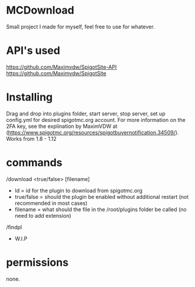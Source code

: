 # MCDownload
Small project I made for myself, feel free to use for whatever.
# API's used
https://github.com/Maximvdw/SpigotSite-API  
https://github.com/Maximvdw/SpigotSite   

# Installing
Drag and drop into plugins folder, start server, stop server, set up config.yml for desired spigotmc.org account. For more information on the 2FA key, see the explination by MaximVDW at (https://www.spigotmc.org/resources/spigotbuyernotification.34509/).
Works from 1.8 - 1.12

# commands
/download <id> <true/false> [filename]  
  - Id = id for the plugin to download from spigotmc.org  
  - true/false = should the plugin be enabled without additional restart (not recommended in most cases)  
  - filename = what should the file in the /root/plugins folder be called (no need to add extension)  

/findpl <name>  
  - W.I.P  

# permissions
none. 
